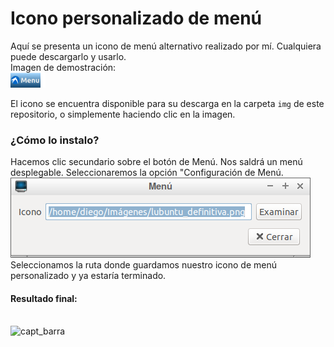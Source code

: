 # Icono personalizado de menú 
  <p>Aquí se presenta un icono de menú alternativo realizado por mí. Cualquiera puede descargarlo y usarlo.
  <br>Imagen de demostración:<br>
  <img src="img/lubuntu_definitiva.png" alt="icono_menu">
  <br>
  </p>
  <p>El icono se encuentra disponible para su descarga en la carpeta <code>img</code> de este repositorio, o simplemente
  haciendo clic en la imagen.</p>
  
  <h3>¿Cómo lo instalo?</h3>
  <p>Hacemos clic secundario sobre el botón de Menú. Nos saldrá un menú desplegable. Seleccionaremos la opción "Configuración
    de Menú. <br> 
    <img src="img/menu_opcion.png" alt="menu_opcion"> <br>
  Seleccionamos la ruta donde guardamos nuestro icono de menú personalizado y ya estaría terminado. 
  </p>
  <h4>Resultado final:</h4> <br>
  <img src="img/resultado_final" alt="capt_barra">
  
